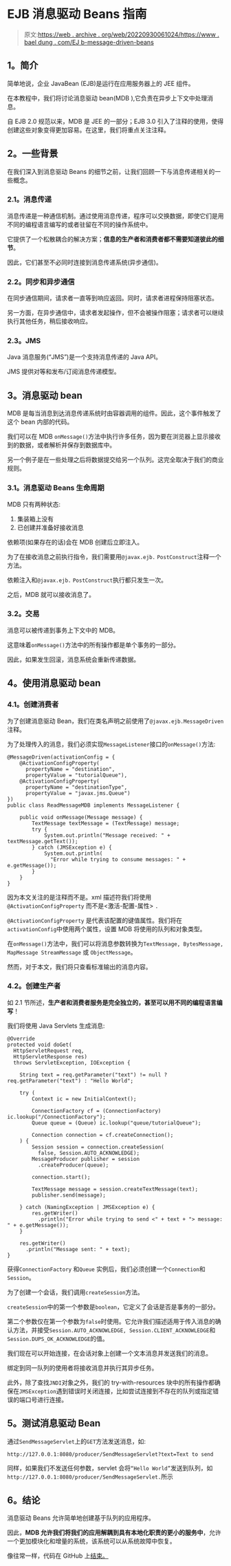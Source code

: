 # EJB 消息驱动 Beans 指南

> 原文:[https://web . archive . org/web/20220930061024/https://www . bael dung . com/EJ b-message-driven-beans](https://web.archive.org/web/20220930061024/https://www.baeldung.com/ejb-message-driven-beans)

## **1。简介**

简单地说，企业 JavaBean (EJB)是运行在应用服务器上的 JEE 组件。

在本教程中，我们将讨论消息驱动 bean(MDB ),它负责在异步上下文中处理消息。

自 EJB 2.0 规范以来，MDB 是 JEE 的一部分；EJB 3.0 引入了注释的使用，使得创建这些对象变得更加容易。在这里，我们将重点关注注释。

## **2。一些背景**

在我们深入到消息驱动 Beans 的细节之前，让我们回顾一下与消息传递相关的一些概念。

### **2.1。消息传递**

消息传递是一种通信机制。通过使用消息传递，程序可以交换数据，即使它们是用不同的编程语言编写的或者驻留在不同的操作系统中。

它提供了一个松散耦合的解决方案；**信息的生产者和消费者都不需要知道彼此的细节**。

因此，它们甚至不必同时连接到消息传递系统(异步通信)。

### **2.2。同步和异步通信**

在同步通信期间，请求者一直等到响应返回。同时，请求者进程保持阻塞状态。

另一方面，在异步通信中，请求者发起操作，但不会被操作阻塞；请求者可以继续执行其他任务，稍后接收响应。

### **2.3。JMS**

Java 消息服务(“JMS”)是一个支持消息传递的 Java API。

JMS 提供对等和发布/订阅消息传递模型。

## **3。消息驱动 bean**

MDB 是每当消息到达消息传递系统时由容器调用的组件。因此，这个事件触发了这个 bean 内部的代码。

我们可以在 MDB `onMessage()`方法中执行许多任务，因为要在浏览器上显示接收到的数据，或者解析并保存到数据库中。

另一个例子是在一些处理之后将数据提交给另一个队列。这完全取决于我们的商业规则。

### **3.1。消息驱动 Beans 生命周期**

MDB 只有两种状态:

1.  集装箱上没有
2.  已创建并准备好接收消息

依赖项(如果存在的话)会在 MDB 创建后立即注入。

为了在接收消息之前执行指令，我们需要用`@javax.ejb.` `PostConstruct`注释一个方法。

依赖注入和`@javax.ejb.` `PostConstruct`执行都只发生一次。

之后，MDB 就可以接收消息了。

### **3.2。交易**

消息可以被传递到事务上下文中的 MDB。

这意味着`onMessage()`方法中的所有操作都是单个事务的一部分。

因此，如果发生回滚，消息系统会重新传递数据。

## **4。使用消息驱动 bean**

### **4.1。创建消费者**

为了创建消息驱动 Bean，我们在类名声明之前使用了`@javax.ejb.MessageDriven`注释。

为了处理传入的消息，我们必须实现`MessageListener`接口的`onMessage()`方法:

```
@MessageDriven(activationConfig = { 
    @ActivationConfigProperty(
      propertyName = "destination", 
      propertyValue = "tutorialQueue"), 
    @ActivationConfigProperty(
      propertyName = "destinationType", 
      propertyValue = "javax.jms.Queue")
})
public class ReadMessageMDB implements MessageListener {

    public void onMessage(Message message) {
        TextMessage textMessage = (TextMessage) message;
        try {
            System.out.println("Message received: " + textMessage.getText());
        } catch (JMSException e) {
            System.out.println(
              "Error while trying to consume messages: " + e.getMessage());
        }
    }
}
```

因为本文关注的是注释而不是。xml 描述符我们将使用`@ActivationConfigProperty` 而不是<激活-配置-属性> `.`

`@ActivationConfigProperty` 是代表该配置的键值属性。我们将在`activationConfig`中使用两个属性，设置 MDB 将使用的队列和对象类型。

在`onMessage()`方法中，我们可以将消息参数转换为`TextMessage, BytesMessage, MapMessage StreamMessage` 或 `ObjectMessage`。

然而，对于本文，我们将只查看标准输出的消息内容。

### **4.2。创建生产者**

如 2.1 节所述，**生产者和消费者服务是完全独立的，甚至可以用不同的编程语言编写**！

我们将使用 Java Servlets 生成消息:

```
@Override
protected void doGet(
  HttpServletRequest req, 
  HttpServletResponse res) 
  throws ServletException, IOException {

    String text = req.getParameter("text") != null ? req.getParameter("text") : "Hello World";

    try (
        Context ic = new InitialContext();

        ConnectionFactory cf = (ConnectionFactory) ic.lookup("/ConnectionFactory");
        Queue queue = (Queue) ic.lookup("queue/tutorialQueue");

        Connection connection = cf.createConnection();
    ) {
        Session session = connection.createSession(
          false, Session.AUTO_ACKNOWLEDGE);
        MessageProducer publisher = session
          .createProducer(queue);

        connection.start();

        TextMessage message = session.createTextMessage(text);
        publisher.send(message);

    } catch (NamingException | JMSException e) {
        res.getWriter()
          .println("Error while trying to send <" + text + "> message: " + e.getMessage());
    } 

    res.getWriter()
      .println("Message sent: " + text);
}
```

获得`ConnectionFactory` 和`Queue` 实例后，我们必须创建一个`Connection`和`Session`。

为了创建一个会话，我们调用`createSession`方法。

`createSession`中的第一个参数是`boolean`，它定义了会话是否是事务的一部分。

第二个参数仅在第一个参数为`false`时使用。它允许我们描述适用于传入消息的确认方法，并接受`Session.AUTO_ACKNOWLEDGE, Session.CLIENT_ACKNOWLEDGE`和`Session.DUPS_OK_ACKNOWLEDGE`的值。

我们现在可以开始连接，在会话对象上创建一个文本消息并发送我们的消息。

绑定到同一队列的使用者将接收消息并执行其异步任务。

此外，除了查找`JNDI`对象之外，我们的 try-with-resources 块中的所有操作都确保在`JMSException`遇到错误时关闭连接，比如尝试连接到不存在的队列或指定错误的端口号进行连接。

## **5。测试消息驱动 Bean**

通过`SendMessageServlet`上的`GET`方法发送消息，如:

`http://127.0.0.1:8080/producer/SendMessageServlet?text=Text to send`

同样，如果我们不发送任何参数，servlet 会将`“Hello World”`发送到队列，如`http://127.0.0.1:8080/producer/SendMessageServlet.`所示

## **6。结论**

消息驱动 Beans 允许简单地创建基于队列的应用程序。

因此，**MDB 允许我们将我们的应用解耦到具有本地化职责的更小的服务中**，允许一个更加模块化和增量的系统，该系统可以从系统故障中恢复。

像往常一样，代码在 GitHub 上[结束。](https://web.archive.org/web/20220926190729/https://github.com/eugenp/tutorials/tree/master/spring-ejb-modules/wildfly/wildfly-mdb)